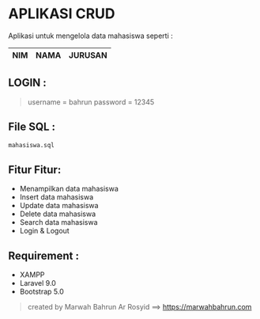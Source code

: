 # APLIKASI CRUD

Aplikasi untuk mengelola data mahasiswa seperti :

|NIM  |NAMA|JURUSAN|
| ------ | ------ | ------ |

## LOGIN :
> username = bahrun
> password = 12345

## File SQL :
```sh
mahasiswa.sql
```

## Fitur Fitur:
- Menampilkan data mahasiswa
- Insert data mahasiswa
- Update data mahasiswa
- Delete data mahasiswa
- Search data mahasiswa
- Login & Logout

## Requirement :
- XAMPP
- Laravel 9.0
- Bootstrap 5.0

>created by Marwah Bahrun Ar Rosyid ==> https://marwahbahrun.com